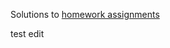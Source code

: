 Solutions to [homework assignments](http://www.seas.upenn.edu/~cis194/spring13/lectures.html)

test edit
